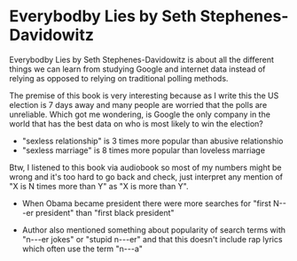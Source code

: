 # Everybodby Lies by Seth Stephenes-Davidowitz


Everybodby Lies by Seth Stephenes-Davidowitz is about all the different things we can learn from studying Google and internet data instead of relying as opposed to relying on traditional polling methods.

The premise of this book is very interesting because as I write this the US election is 7 days away and many people are worried that the polls are unreliable. Which got me wondering, is Google the only company in the world that has the best data on who is most likely to win the election? 

- "sexless relationship" is 3 times more popular than abusive relationshio
- "sexless marriage" is 8 times more popular than loveless marriage

Btw, I listened to this book via audiobook so most of my numbers might be wrong and it's too hard to go back and check, just interpret any mention of "X is N times more than Y" as "X is more than Y".

- When Obama became president there were more searches for "first N---er president" than "first black president"

- Author also mentioned something about popularity of search terms with "n---er jokes" or "stupid n---er" and that this doesn't include rap lyrics which often use the term "n---a"